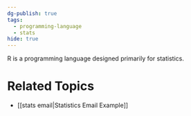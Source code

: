 ```yaml
---
dg-publish: true
tags:
  - programming-language
  - stats
hide: true
---
```

R is a programming language designed primarily for statistics.

# Related Topics
- [[stats email\|Statistics Email Example]]
